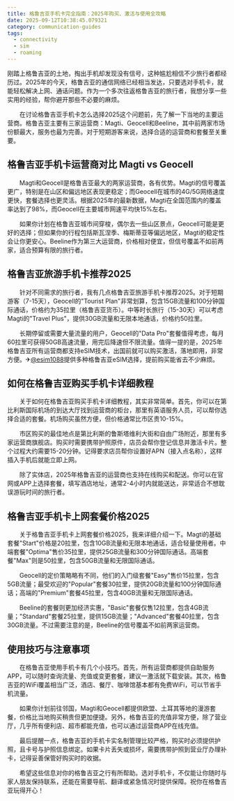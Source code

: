 ```yaml
---
title: 格鲁吉亚手机卡完全指南：2025年购买、激活与使用全攻略
date: 2025-09-12T10:38:45.079321
category: communication-guides
tags:
  - connectivity
  - sim
  - roaming
---
```


刚踏上格鲁吉亚的土地，掏出手机却发现没有信号，这种尴尬相信不少旅行者都经历过。2025年的今天，格鲁吉亚的通信网络已经相当发达，只要选对手机卡，就能轻松解决上网、通话问题。作为一个多次往返格鲁吉亚的旅行者，我想分享一些实用的经验，帮你避开那些不必要的麻烦。

　　在讨论格鲁吉亚手机卡怎么选择2025这个问题前，先了解一下当地的主要运营商。格鲁吉亚主要有三家运营商：Magti、Geocell和Beeline，其中前两家市场份额最大，服务也最为完善。对于短期游客来说，选择合适的运营商和套餐至关重要。

## 格鲁吉亚手机卡运营商对比 Magti vs Geocell

　　Magti和Geocell是格鲁吉亚最大的两家运营商，各有优势。Magti的信号覆盖更广，特别是在山区和偏远地区表现更稳定；而Geocell在城市的4G/5G网络速度更快，套餐选择也更灵活。根据2025年的最新数据，Magti在全国范围内的覆盖率达到了98%，而Geocell在主要城市网速平均快15%左右。

　　如果你计划在格鲁吉亚城市间穿梭，偶尔去一些山区景点，Geocell可能是更好的选择；但如果你的行程包括斯瓦涅季、梅斯蒂亚等偏远地区，Magti的稳定性会让你更安心。Beeline作为第三大运营商，价格相对便宜，但信号覆盖不如前两家，适合预算有限的旅行者。

## 格鲁吉亚旅游手机卡推荐2025

　　针对不同需求的旅行者，我有几点格鲁吉亚旅游手机卡推荐2025。对于短期游客（7-15天），Geocell的"Tourist Plan"非常划算，包含15GB流量和100分钟国际通话，价格约为35拉里（格鲁吉亚货币）。中等时长旅行（15-30天）可以考虑Magti的"Travel Plus"，提供30GB流量和无限本地通话，价格约50拉里。

　　长期停留或需要大量流量的用户，Geocell的"Data Pro"套餐值得考虑，每月60拉里可获得50GB高速流量，用完后降速但不限流量。值得一提的是，2025年格鲁吉亚所有运营商都支持eSIM技术，出国前就可以购买激活，落地即用，非常方便。✈[@esim1088](https://t.me/s/esim1088)提供多种格鲁吉亚eSIM选择，提前购买能省去不少麻烦。

## 如何在格鲁吉亚购买手机卡详细教程

　　关于如何在格鲁吉亚购买手机卡详细教程，其实非常简单。首先，你可以在第比利斯国际机场的到达大厅找到运营商的柜台，那里有英语服务人员，可以帮你选择合适的套餐。机场购买虽然方便，但价格通常比市区贵10-15%。

　　市区购买的最佳地点是第比利斯的鲁斯塔维利大街和自由广场附近，那里有多家运营商旗舰店。购买时需要携带护照原件，店员会帮你登记信息并激活卡片。整个过程大约需要15-20分钟。记得要求店员帮你设置好APN（接入点名称），这样插入手机后就能立即上网。

　　除了实体店，2025年格鲁吉亚的运营商也支持在线购买和配送。你可以在官网或APP上选择套餐，填写酒店地址，通常2-4小时内就能送达，非常适合不想耽误游玩时间的旅行者。

## 格鲁吉亚手机卡上网套餐价格2025

　　关于格鲁吉亚手机卡上网套餐价格2025，我来详细介绍一下。Magti的基础套餐"Start"价格是20拉里，包含10GB流量和无限本地通话，适合轻量使用者。中端套餐"Optima"售价35拉里，提供25GB流量和300分钟国际通话。高端套餐"Max"则是50拉里，包含50GB流量和无限国际通话。

　　Geocell的定价策略略有不同，他们的入门级套餐"Easy"售价15拉里，包含5GB流量；最受欢迎的"Popular"套餐30拉里，提供20GB流量和100分钟国际通话；高端的"Premium"套餐45拉里，包含40GB流量和无限国际通话。

　　Beeline的套餐则更加经济实惠，"Basic"套餐仅售12拉里，包含4GB流量；"Standard"套餐25拉里，提供15GB流量；"Advanced"套餐40拉里，包含30GB流量。不过需要注意的是，Beeline的信号覆盖不如前两家运营商。

## 使用技巧与注意事项

　　在格鲁吉亚使用手机卡有几个小技巧。首先，所有运营商都提供自助服务APP，可以随时查询流量、充值或变更套餐，建议一激活就下载安装。其次，格鲁吉亚的WiFi覆盖相当广泛，酒店、餐厅、咖啡馆基本都有免费WiFi，可以节省手机流量。

　　如果你计划前往邻国，Magti和Geocell都提供欧盟、土耳其等地的漫游套餐，价格比当地购买稍贵但更加便捷。另外，格鲁吉亚的充值非常方便，除了营业厅，几乎所有便利店、超市都能充值，也可以通过运营商APP在线充值。

　　最后提醒一点，格鲁吉亚的手机卡实名制管理比较严格，购买时必须提供护照，且卡号与护照信息绑定。如果卡片丢失或损坏，需要携带护照到营业厅办理补卡，记得妥善保管好购买时的收据。

　　希望这些信息对你的格鲁吉亚之行有所帮助。选对手机卡，不仅能让你随时与家人朋友保持联系，还能在需要导航、翻译或紧急情况时提供保障。祝你在格鲁吉亚玩得开心！